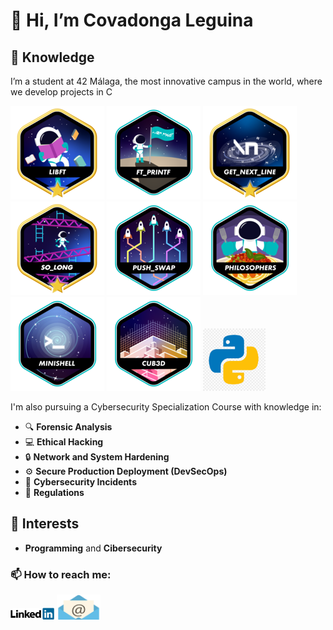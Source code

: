 # 👋 Hi, I’m Covadonga Leguina

## 🚀 Knowledge
I’m a student at 42 Málaga, the most innovative campus in the world, where we develop projects in C
  
  [![libft](https://github.com/Covs77/Libft/blob/main/libftm.png)](https://github.com/Covs77/Libft/blob/main)
  [![ft_printfe](https://github.com/Covs77/Covs77/blob/main/fotos_Github/ft_printfe.png)](https://github.com/Covs77/Ft_Printf)
  [![get_next_line](https://github.com/Covs77/Covs77/blob/main/fotos_Github/get_next_linem.png)](https://github.com/Covs77/Get_next_line)
  [![so_long](https://github.com/Covs77/Covs77/blob/main/fotos_Github/so_longm.png)](https://github.com/Covs77/so_long)
  [![push_swap](https://github.com/Covs77/Covs77/blob/main/fotos_Github/push_swape.png)](https://github.com/Covs77/Push_swap)
  [![philosophers](https://github.com/Covs77/Covs77/blob/main/fotos_Github/philosopherse.png)](https://github.com/Covs77/Philo)
  [![minishell](https://github.com/Covs77/Covs77/blob/main/fotos_Github/minishell.png)](https://github.com/Covs77/MinishellFinal)
  [![cub3D](https://github.com/Covs77/Covs77/blob/main/fotos_Github/cub3de.png)](https://github.com/Covs77/Cub3D)
  <a href="https://github.com/Covs77/Python">
  <img src="https://github.com/Covs77/Covs77/blob/main/fotos_Github/python.png" alt="Python" width="100"/>
</a>
  
I'm also pursuing a Cybersecurity Specialization Course with knowledge in:

- 🔍 **Forensic Analysis**
- 💻 **Ethical Hacking**
- 🔒 **Network and System Hardening**
- ⚙️ **Secure Production Deployment (DevSecOps)**
- 🔐 **Cybersecurity Incidents**
- 📜 **Regulations**

## 👀 Interests
- **Programming** and **Cibersecurity** 

### 📫 How to reach me:
[<img src="https://github.com/Covs77/Covs77/blob/main/fotos_Github/linkedin.png" width="70" />](https://www.linkedin.com/in/covadonga-leguina/)
[<img src="https://github.com/Covs77/Covs77/blob/main/fotos_Github/email.png" width="70" />](mailto:cova_leguina@hotmail.com)



